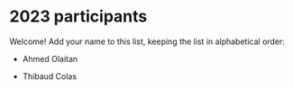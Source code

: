 # 2023 participants

Welcome! Add your name to this list, keeping the list in alphabetical order:

- Ahmed Olaitan

- Thibaud Colas

